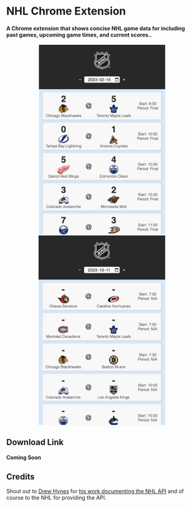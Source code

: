 # NHL Chrome Extension

#### A Chrome extension that shows concise NHL game data for including past games, upcoming game times, and current scores..

<div style="text-align: center">
<img src="./img/screenshots/pastGames.png" alt="Past Game Data" height="500px" width="auto"><img src="./img/screenshots/upcomingGames.png" alt="Upcoming Game Data" height="500px" width="auto">
</div>

## Download Link

#### Coming Soon

## Credits

Shout out to [Drew Hynes](https://github.com/dword4) for [his work documenting the NHL API](https://gitlab.com/dword4/nhlapi) and of course to the NHL for providing the API.
